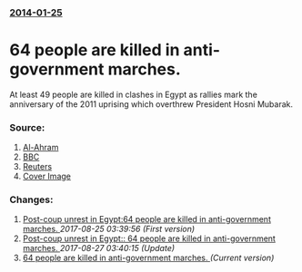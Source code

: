 ### [2014-01-25](/news/2014/01/25/index.md)

# 64 people are killed in anti-government marches. 

At least 49 people are killed in clashes in Egypt as rallies mark the anniversary of the 2011 uprising which overthrew President Hosni Mubarak.


### Source:

1. [Al-Ahram](http://english.ahram.org.eg/NewsContent/1/64/92710/Egypt/Politics-/Death-toll-from-uprising-anniversary-climbs-to-,-m.aspx)
2. [BBC](http://www.bbc.co.uk/news/world-middle-east-25888916)
3. [Reuters](http://www.reuters.com/article/2014/01/25/us-egypt-protests-idUSBREA0O08Q20140125)
3. [Cover Image](http://ichef.bbci.co.uk/news/1024/media/images/72523000/jpg/_72523613_72523612.jpg)

### Changes:

1. [Post-coup unrest in Egypt:64 people are killed in anti-government marches. ](/news/2014/01/25/post-coup-unrest-in-egypt-p64-people-are-killed-in-anti-government-marches.md) _2017-08-25 03:39:56 (First version)_
2. [Post-coup unrest in Egypt:: 64 people are killed in anti-government marches. ](/news/2014/01/25/post-coup-unrest-in-egypt-64-people-are-killed-in-anti-government-marches.md) _2017-08-27 03:40:15 (Update)_
2. [64 people are killed in anti-government marches. ](/news/2014/01/25/64-people-are-killed-in-anti-government-marches.md) _(Current version)_
